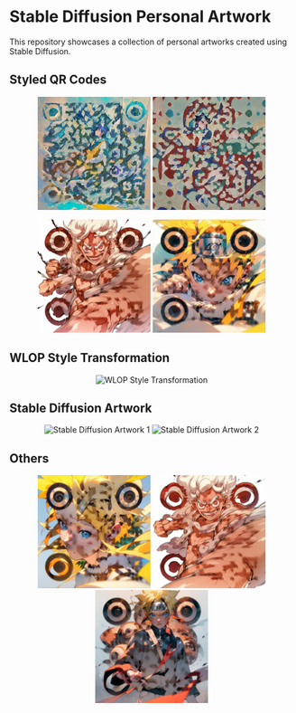 # Stable Diffusion Personal Artwork

This repository showcases a collection of personal artworks created using Stable Diffusion.

## Styled QR Codes

<p align="center">
  <img src="./data/qr1.JPG" alt="Styled QR Code 1" width="200">
  <img src="./data/qr2.JPG" alt="Styled QR Code 2" width="200">
</p>
<p align="center">
  <img src="./data/qr3.JPG" alt="Styled QR Code 3" width="200">
  <img src="./data/qr6.JPG" alt="Styled QR Code 4" width="200">
</p>

## WLOP Style Transformation

<p align="center">
  <img src="./data/wlop.png" alt="WLOP Style Transformation" width="400">
</p>

## Stable Diffusion Artwork

<p align="center">
  <img src="./data/br1.png" alt="Stable Diffusion Artwork 1" width="300">
  <img src="./data/br2.png" alt="Stable Diffusion Artwork 2" width="300">
</p>

## Others

<p align="center">
  <img src="./data/qr5.JPG" alt="Other Artwork 1" width="200">
  <img src="./data/qr4.JPG" alt="Other Artwork 2" width="200">
  <img src="./data/qr7.JPG" alt="Other Artwork 3" width="200">
</p>
